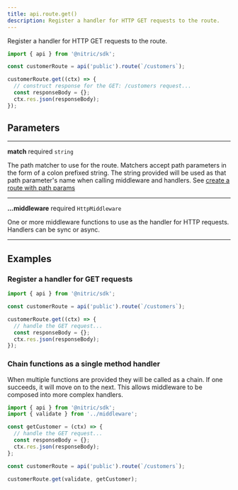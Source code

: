 ```yaml
---
title: api.route.get()
description: Register a handler for HTTP GET requests to the route.
---
```


Register a handler for HTTP GET requests to the route.

```javascript
import { api } from '@nitric/sdk';

const customerRoute = api('public').route(`/customers`);

customerRoute.get((ctx) => {
  // construct response for the GET: /customers request...
  const responseBody = {};
  ctx.res.json(responseBody);
});
```

## Parameters

---

**match** required `string`

The path matcher to use for the route. Matchers accept path parameters in the form of a colon prefixed string. The string provided will be used as that path parameter's name when calling middleware and handlers. See [create a route with path params](#create-a-route-with-path-params)

---

**...middleware** required `HttpMiddleware`

One or more middleware functions to use as the handler for HTTP requests. Handlers can be sync or async.

---

## Examples

### Register a handler for GET requests

```javascript
import { api } from '@nitric/sdk';

const customerRoute = api('public').route(`/customers`);

customerRoute.get((ctx) => {
  // handle the GET request...
  const responseBody = {};
  ctx.res.json(responseBody);
});
```

### Chain functions as a single method handler

When multiple functions are provided they will be called as a chain. If one succeeds, it will move on to the next. This allows middleware to be composed into more complex handlers.

```javascript
import { api } from '@nitric/sdk';
import { validate } from '../middleware';

const getCustomer = (ctx) => {
  // handle the GET request...
  const responseBody = {};
  ctx.res.json(responseBody);
};

const customerRoute = api('public').route(`/customers`);

customerRoute.get(validate, getCustomer);
```
